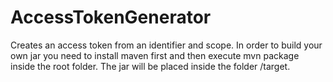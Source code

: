 AccessTokenGenerator
====================

Creates an access token from an identifier and scope.
In order to build your own jar you need to install maven first and then execute mvn package inside the root folder.
The jar will be placed inside the folder /target.
